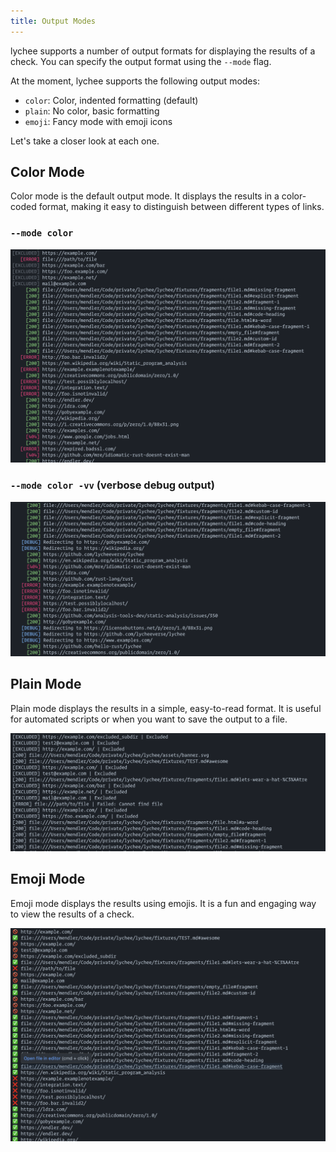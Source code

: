 ```yaml
---
title: Output Modes
---
```


lychee supports a number of output formats for displaying the results of a check.
You can specify the output format using the `--mode` flag.

At the moment, lychee supports the following output modes:

- `color`: Color, indented formatting (default)
- `plain`: No color, basic formatting
- `emoji`: Fancy mode with emoji icons

Let's take a closer look at each one.

## Color Mode

Color mode is the default output mode. It displays the results in a color-coded format, making it easy to distinguish between different types of links.

### `--mode color`

![Color Mode](./img/color.png)

### `--mode color -vv` (verbose debug output)

![Color Mode](./img/color-debug.png)

## Plain Mode

Plain mode displays the results in a simple, easy-to-read format. It is useful for automated scripts or when you want to save the output to a file.

![Plain Mode](./img/plain.png)

## Emoji Mode

Emoji mode displays the results using emojis. It is a fun and engaging way to view the results of a check.

![Emoji Mode](./img/emoji.png)

